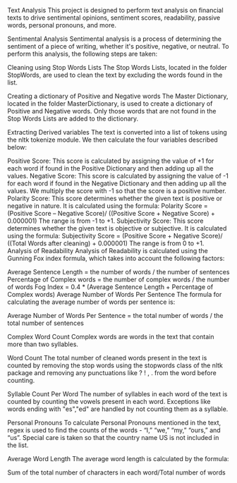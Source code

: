 Text Analysis
This project is designed to perform text analysis on financial texts to drive sentimental opinions, sentiment scores, readability, passive words, personal pronouns, and more.

Sentimental Analysis
Sentimental analysis is a process of determining the sentiment of a piece of writing, whether it's positive, negative, or neutral. To perform this analysis, the following steps are taken:

Cleaning using Stop Words Lists
The Stop Words Lists, located in the folder StopWords, are used to clean the text by excluding the words found in the list.

Creating a dictionary of Positive and Negative words
The Master Dictionary, located in the folder MasterDictionary, is used to create a dictionary of Positive and Negative words. Only those words that are not found in the Stop Words Lists are added to the dictionary.

Extracting Derived variables
The text is converted into a list of tokens using the nltk tokenize module. We then calculate the four variables described below:

Positive Score: This score is calculated by assigning the value of +1 for each word if found in the Positive Dictionary and then adding up all the values.
Negative Score: This score is calculated by assigning the value of -1 for each word if found in the Negative Dictionary and then adding up all the values. We multiply the score with -1 so that the score is a positive number.
Polarity Score: This score determines whether the given text is positive or negative in nature. It is calculated using the formula:
Polarity Score = (Positive Score – Negative Score)/ ((Positive Score + Negative Score) + 0.000001)
The range is from -1 to +1.
Subjectivity Score: This score determines whether the given text is objective or subjective. It is calculated using the formula:
Subjectivity Score = (Positive Score + Negative Score)/ ((Total Words after cleaning) + 0.000001)
The range is from 0 to +1.
Analysis of Readability
Analysis of Readability is calculated using the Gunning Fox index formula, which takes into account the following factors:

Average Sentence Length = the number of words / the number of sentences
Percentage of Complex words = the number of complex words / the number of words
Fog Index = 0.4 * (Average Sentence Length + Percentage of Complex words)
Average Number of Words Per Sentence
The formula for calculating the average number of words per sentence is:

Average Number of Words Per Sentence = the total number of words / the total number of sentences

Complex Word Count
Complex words are words in the text that contain more than two syllables.

Word Count
The total number of cleaned words present in the text is counted by removing the stop words using the stopwords class of the nltk package and removing any punctuations like ? ! , . from the word before counting.

Syllable Count Per Word
The number of syllables in each word of the text is counted by counting the vowels present in each word. Exceptions like words ending with "es","ed" are handled by not counting them as a syllable.

Personal Pronouns
To calculate Personal Pronouns mentioned in the text, regex is used to find the counts of the words - “I,” “we,” “my,” “ours,” and “us”. Special care is taken so that the country name US is not included in the list.

Average Word Length
The average word length is calculated by the formula:

Sum of the total number of characters in each word/Total number of words
